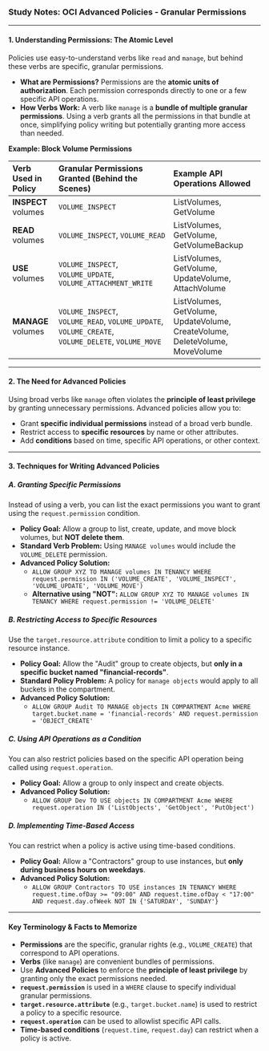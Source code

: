 ### **Study Notes: OCI Advanced Policies - Granular Permissions**

---

#### **1. Understanding Permissions: The Atomic Level**

Policies use easy-to-understand verbs like `read` and `manage`, but behind these verbs are specific, granular permissions.

*   **What are Permissions?** Permissions are the **atomic units of authorization**. Each permission corresponds directly to one or a few specific API operations.
*   **How Verbs Work:** A verb like `manage` is a **bundle of multiple granular permissions**. Using a verb grants all the permissions in that bundle at once, simplifying policy writing but potentially granting more access than needed.

**Example: Block Volume Permissions**

| Verb Used in Policy | Granular Permissions Granted (Behind the Scenes) | Example API Operations Allowed |
| :--- | :--- | :--- |
| **INSPECT** volumes | `VOLUME_INSPECT` | ListVolumes, GetVolume |
| **READ** volumes | `VOLUME_INSPECT`, `VOLUME_READ` | ListVolumes, GetVolume, GetVolumeBackup |
| **USE** volumes | `VOLUME_INSPECT`, `VOLUME_UPDATE`, `VOLUME_ATTACHMENT_WRITE` | ListVolumes, GetVolume, UpdateVolume, AttachVolume |
| **MANAGE** volumes | `VOLUME_INSPECT`, `VOLUME_READ`, `VOLUME_UPDATE`, `VOLUME_CREATE`, `VOLUME_DELETE`, `VOLUME_MOVE` | ListVolumes, GetVolume, UpdateVolume, CreateVolume, DeleteVolume, MoveVolume |

---

#### **2. The Need for Advanced Policies**

Using broad verbs like `manage` often violates the **principle of least privilege** by granting unnecessary permissions. Advanced policies allow you to:

*   Grant **specific individual permissions** instead of a broad verb bundle.
*   Restrict access to **specific resources** by name or other attributes.
*   Add **conditions** based on time, specific API operations, or other context.

---

#### **3. Techniques for Writing Advanced Policies**

##### **A. Granting Specific Permissions**

Instead of using a verb, you can list the exact permissions you want to grant using the `request.permission` condition.

*   **Policy Goal:** Allow a group to list, create, update, and move block volumes, but **NOT delete them**.
*   **Standard Verb Problem:** Using `MANAGE volumes` would include the `VOLUME_DELETE` permission.
*   **Advanced Policy Solution:**
    *   `ALLOW GROUP XYZ TO MANAGE volumes IN TENANCY WHERE request.permission IN ('VOLUME_CREATE', 'VOLUME_INSPECT', 'VOLUME_UPDATE', 'VOLUME_MOVE')`
    *   **Alternative using "NOT":** `ALLOW GROUP XYZ TO MANAGE volumes IN TENANCY WHERE request.permission != 'VOLUME_DELETE'`

##### **B. Restricting Access to Specific Resources**

Use the `target.resource.attribute` condition to limit a policy to a specific resource instance.

*   **Policy Goal:** Allow the "Audit" group to create objects, but **only in a specific bucket named "financial-records"**.
*   **Standard Policy Problem:** A policy for `manage objects` would apply to all buckets in the compartment.
*   **Advanced Policy Solution:**
    *   `ALLOW GROUP Audit TO MANAGE objects IN COMPARTMENT Acme WHERE target.bucket.name = 'financial-records' AND request.permission = 'OBJECT_CREATE'`

##### **C. Using API Operations as a Condition**

You can also restrict policies based on the specific API operation being called using `request.operation`.

*   **Policy Goal:** Allow a group to only inspect and create objects.
*   **Advanced Policy Solution:**
    *   `ALLOW GROUP Dev TO USE objects IN COMPARTMENT Acme WHERE request.operation IN ('ListObjects', 'GetObject', 'PutObject')`

##### **D. Implementing Time-Based Access**

You can restrict when a policy is active using time-based conditions.

*   **Policy Goal:** Allow a "Contractors" group to use instances, but **only during business hours on weekdays**.
*   **Advanced Policy Solution:**
    *   `ALLOW GROUP Contractors TO USE instances IN TENANCY WHERE request.time.ofDay >= "09:00" AND request.time.ofDay < "17:00" AND request.day.ofWeek NOT IN {'SATURDAY', 'SUNDAY'}`

---

#### **Key Terminology & Facts to Memorize**

*   **Permissions** are the specific, granular rights (e.g., `VOLUME_CREATE`) that correspond to API operations.
*   **Verbs** (like `manage`) are convenient bundles of permissions.
*   Use **Advanced Policies** to enforce the **principle of least privilege** by granting only the exact permissions needed.
*   **`request.permission`** is used in a `WHERE` clause to specify individual granular permissions.
*   **`target.resource.attribute`** (e.g., `target.bucket.name`) is used to restrict a policy to a specific resource.
*   **`request.operation`** can be used to allowlist specific API calls.
*   **Time-based conditions** (`request.time`, `request.day`) can restrict when a policy is active.
